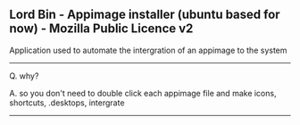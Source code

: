 Lord Bin - Appimage installer (ubuntu based for now) - Mozilla Public Licence v2
--------------------------------------------------------------------------------------------------------
Application used to automate the intergration of an appimage to the system

--------------------------------------------------------------------------------------------------------
Q. why? 

A. so you don't need to double click each appimage file and make icons, shortcuts, .desktops, intergrate

--------------------------------------------------------------------------------------------------------
